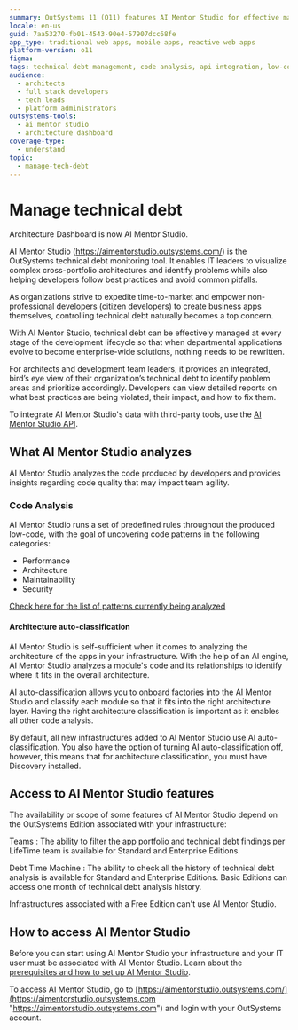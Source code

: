 ```yaml
---
summary: OutSystems 11 (O11) features AI Mentor Studio for effective management of technical debt through comprehensive code and architecture analysis.
locale: en-us
guid: 7aa53270-fb01-4543-90e4-57907dcc68fe
app_type: traditional web apps, mobile apps, reactive web apps
platform-version: o11
figma:
tags: technical debt management, code analysis, api integration, low-code platform, it leadership
audience:
  - architects
  - full stack developers
  - tech leads
  - platform administrators
outsystems-tools:
  - ai mentor studio
  - architecture dashboard
coverage-type:
  - understand
topic:
  - manage-tech-debt
---
```


# Manage technical debt

<div class="info" markdown="1">

Architecture Dashboard is now AI Mentor Studio.

</div>

AI Mentor Studio (https://aimentorstudio.outsystems.com/) is the OutSystems technical debt monitoring tool. It enables IT leaders to visualize complex cross-portfolio architectures and identify problems while also helping developers follow best practices and avoid common pitfalls.

As organizations strive to expedite time-to-market and empower non-professional developers (citizen developers) to create business apps themselves, controlling technical debt naturally becomes a top concern.

With AI Mentor Studio, technical debt can be effectively managed at every stage of the development lifecycle so that when departmental applications evolve to become enterprise-wide solutions, nothing needs to be rewritten.

For architects and development team leaders, it provides an integrated, bird’s eye view of their organization’s technical debt to identify problem areas and prioritize accordingly. Developers can view detailed reports on what best practices are being violated, their impact, and how to fix them.

To integrate AI Mentor Studio's data with third-party tools, use the [AI Mentor Studio API](../../ref/apis/auto/ai-mentor-studio-api.final.md). 

## What AI Mentor Studio analyzes

AI Mentor Studio analyzes the code produced by developers and provides insights regarding code quality that may impact team agility.  

### Code Analysis

AI Mentor Studio runs a set of predefined rules throughout the produced low-code, with the goal of uncovering code patterns in the following categories:

* Performance
* Architecture
* Maintainability
* Security

[Check here for the list of patterns currently being analyzed ](https://success.outsystems.com/Support/Enterprise_Customers/Support_Tools/Architecture_Dashboard/Code_Patterns)

#### Architecture auto-classification

AI Mentor Studio is self-sufficient when it comes to analyzing the architecture of the apps in your infrastructure. With the help of an AI engine, AI Mentor Studio analyzes a module's code and its relationships to identify where it fits in the overall architecture.

AI auto-classification allows you to onboard factories into the AI Mentor Studio and classify each module so that it fits into the right architecture layer. Having the right architecture classification is important as it enables all other code analysis. 

By default, all new infrastructures added to AI Mentor Studio use AI auto-classification. You also have the option of turning AI auto-classification off, however, this means that for architecture classification, you must have Discovery installed.

## Access to AI Mentor Studio features

The availability or scope of some features of AI Mentor Studio depend on the OutSystems Edition associated with your infrastructure:

Teams
:   The ability to filter the app portfolio and technical debt findings per LifeTime team is available for Standard and Enterprise Editions.

Debt Time Machine
:   The ability to check all the history of technical debt analysis is available for Standard and Enterprise Editions. Basic Editions can access one month of technical debt analysis history.

Infrastructures associated with a Free Edition can't use AI Mentor Studio.

## How to access AI Mentor Studio

Before you can start using AI Mentor Studio your infrastructure and your IT user must be associated with AI Mentor Studio. Learn about the [prerequisites and how to set up AI Mentor Studio](how-setup.md).

To access AI Mentor Studio, go to [https://aimentorstudio.outsystems.com/](https://aimentorstudio.outsystems.com "https://aimentorstudio.outsystems.com") and login with your OutSystems account.
